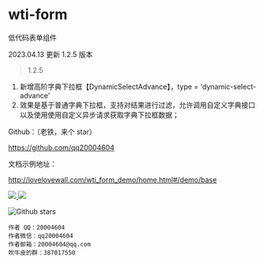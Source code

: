 # wti-form

低代码表单组件

2023.04.13 更新 1.2.5 版本


> 1.2.5

1. 新增高阶字典下拉框【DynamicSelectAdvance】，type = 'dynamic-select-advance'
2. 效果是基于普通字典下拉框，支持对结果进行过滤，允许调用自定义字典接口以及使用使用自定义异步请求获取字典下拉框数据；


Github：（老铁，来个 star）

<a href='https://github.com/qq20004604'>https://github.com/qq20004604</a>


文档示例地址：

http://lovelovewall.com/wti_form_demo/home.html#/demo/base

<p>
  <a href="https://www.npmjs.org/package/wti-form">
    <img src="https://img.shields.io/npm/v/wti-form.svg">
  </a>
  <a href="https://npmcharts.com/compare/wti-form?minimal=true">
    <img src="http://img.shields.io/npm/dm/wti-form.svg">
  </a>
</p>


![Github stars](https://img.shields.io/github/stars/qq20004604/wti-form.svg?label=Stars&color=success)

```
作者 QQ：20004604
作者微信：qq20004604
作者邮箱：20004604@qq.com
吹牛皮的群：387017550
```
